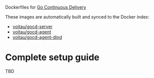 Dockerfiles for [Go Continuous Delivery](http://www.go.cd/)

These images are automatically built and synced to the Docker index:

* [voitau/gocd-server](https://index.docker.io/u/voitau/gocd-server/)
* [voitau/gocd-agent](https://index.docker.io/u/voitau/gocd-agent/)
* [voitau/gocd-agent-dind](https://index.docker.io/u/voitau/gocd-agent-dind/)

# Complete setup guide
TBD
